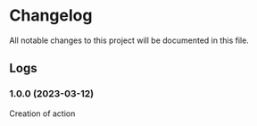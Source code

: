 # Changelog

All notable changes to this project will be documented in this file.

## Logs

### 1.0.0 (2023-03-12)

Creation of action
